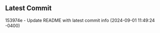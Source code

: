 
## Latest Commit
153974e - Update README with latest commit info (2024-09-01 11:49:24 -0400) <Yunxi-Zhou>
